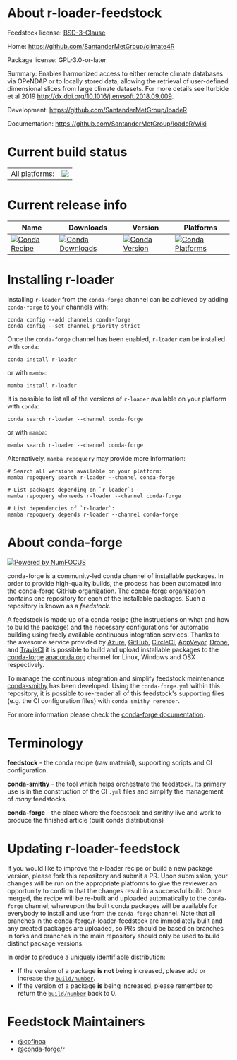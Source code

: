 About r-loader-feedstock
========================

Feedstock license: [BSD-3-Clause](https://github.com/conda-forge/r-loader-feedstock/blob/main/LICENSE.txt)

Home: https://github.com/SantanderMetGroup/climate4R

Package license: GPL-3.0-or-later

Summary: Enables harmonized access to either remote climate databases via OPeNDAP or to locally stored data, allowing the retrieval of user-defined dimensional slices from large climate datasets. For more details see Iturbide et al 2019 <http://dx.doi.org/10.1016/j.envsoft.2018.09.009>.

Development: https://github.com/SantanderMetGroup/loadeR

Documentation: https://github.com/SantanderMetGroup/loadeR/wiki

Current build status
====================


<table><tr><td>All platforms:</td>
    <td>
      <a href="https://dev.azure.com/conda-forge/feedstock-builds/_build/latest?definitionId=16193&branchName=main">
        <img src="https://dev.azure.com/conda-forge/feedstock-builds/_apis/build/status/r-loader-feedstock?branchName=main">
      </a>
    </td>
  </tr>
</table>

Current release info
====================

| Name | Downloads | Version | Platforms |
| --- | --- | --- | --- |
| [![Conda Recipe](https://img.shields.io/badge/recipe-r--loader-green.svg)](https://anaconda.org/conda-forge/r-loader) | [![Conda Downloads](https://img.shields.io/conda/dn/conda-forge/r-loader.svg)](https://anaconda.org/conda-forge/r-loader) | [![Conda Version](https://img.shields.io/conda/vn/conda-forge/r-loader.svg)](https://anaconda.org/conda-forge/r-loader) | [![Conda Platforms](https://img.shields.io/conda/pn/conda-forge/r-loader.svg)](https://anaconda.org/conda-forge/r-loader) |

Installing r-loader
===================

Installing `r-loader` from the `conda-forge` channel can be achieved by adding `conda-forge` to your channels with:

```
conda config --add channels conda-forge
conda config --set channel_priority strict
```

Once the `conda-forge` channel has been enabled, `r-loader` can be installed with `conda`:

```
conda install r-loader
```

or with `mamba`:

```
mamba install r-loader
```

It is possible to list all of the versions of `r-loader` available on your platform with `conda`:

```
conda search r-loader --channel conda-forge
```

or with `mamba`:

```
mamba search r-loader --channel conda-forge
```

Alternatively, `mamba repoquery` may provide more information:

```
# Search all versions available on your platform:
mamba repoquery search r-loader --channel conda-forge

# List packages depending on `r-loader`:
mamba repoquery whoneeds r-loader --channel conda-forge

# List dependencies of `r-loader`:
mamba repoquery depends r-loader --channel conda-forge
```


About conda-forge
=================

[![Powered by
NumFOCUS](https://img.shields.io/badge/powered%20by-NumFOCUS-orange.svg?style=flat&colorA=E1523D&colorB=007D8A)](https://numfocus.org)

conda-forge is a community-led conda channel of installable packages.
In order to provide high-quality builds, the process has been automated into the
conda-forge GitHub organization. The conda-forge organization contains one repository
for each of the installable packages. Such a repository is known as a *feedstock*.

A feedstock is made up of a conda recipe (the instructions on what and how to build
the package) and the necessary configurations for automatic building using freely
available continuous integration services. Thanks to the awesome service provided by
[Azure](https://azure.microsoft.com/en-us/services/devops/), [GitHub](https://github.com/),
[CircleCI](https://circleci.com/), [AppVeyor](https://www.appveyor.com/),
[Drone](https://cloud.drone.io/welcome), and [TravisCI](https://travis-ci.com/)
it is possible to build and upload installable packages to the
[conda-forge](https://anaconda.org/conda-forge) [anaconda.org](https://anaconda.org/)
channel for Linux, Windows and OSX respectively.

To manage the continuous integration and simplify feedstock maintenance
[conda-smithy](https://github.com/conda-forge/conda-smithy) has been developed.
Using the ``conda-forge.yml`` within this repository, it is possible to re-render all of
this feedstock's supporting files (e.g. the CI configuration files) with ``conda smithy rerender``.

For more information please check the [conda-forge documentation](https://conda-forge.org/docs/).

Terminology
===========

**feedstock** - the conda recipe (raw material), supporting scripts and CI configuration.

**conda-smithy** - the tool which helps orchestrate the feedstock.
                   Its primary use is in the construction of the CI ``.yml`` files
                   and simplify the management of *many* feedstocks.

**conda-forge** - the place where the feedstock and smithy live and work to
                  produce the finished article (built conda distributions)


Updating r-loader-feedstock
===========================

If you would like to improve the r-loader recipe or build a new
package version, please fork this repository and submit a PR. Upon submission,
your changes will be run on the appropriate platforms to give the reviewer an
opportunity to confirm that the changes result in a successful build. Once
merged, the recipe will be re-built and uploaded automatically to the
`conda-forge` channel, whereupon the built conda packages will be available for
everybody to install and use from the `conda-forge` channel.
Note that all branches in the conda-forge/r-loader-feedstock are
immediately built and any created packages are uploaded, so PRs should be based
on branches in forks and branches in the main repository should only be used to
build distinct package versions.

In order to produce a uniquely identifiable distribution:
 * If the version of a package **is not** being increased, please add or increase
   the [``build/number``](https://docs.conda.io/projects/conda-build/en/latest/resources/define-metadata.html#build-number-and-string).
 * If the version of a package **is** being increased, please remember to return
   the [``build/number``](https://docs.conda.io/projects/conda-build/en/latest/resources/define-metadata.html#build-number-and-string)
   back to 0.

Feedstock Maintainers
=====================

* [@cofinoa](https://github.com/cofinoa/)
* [@conda-forge/r](https://github.com/conda-forge/r/)


